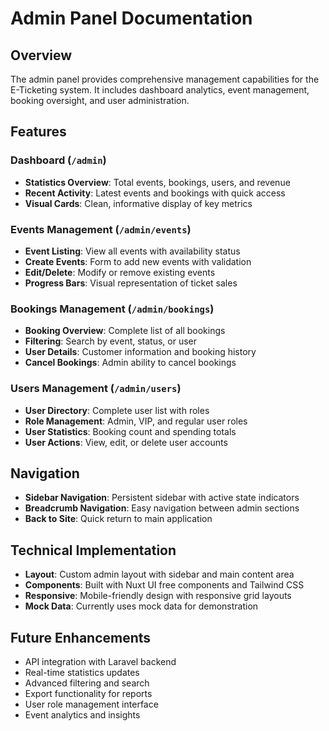 # Admin Panel Documentation

## Overview

The admin panel provides comprehensive management capabilities for the E-Ticketing system. It includes dashboard analytics, event management, booking oversight, and user administration.

## Features

### Dashboard (`/admin`)

- **Statistics Overview**: Total events, bookings, users, and revenue
- **Recent Activity**: Latest events and bookings with quick access
- **Visual Cards**: Clean, informative display of key metrics

### Events Management (`/admin/events`)

- **Event Listing**: View all events with availability status
- **Create Events**: Form to add new events with validation
- **Edit/Delete**: Modify or remove existing events
- **Progress Bars**: Visual representation of ticket sales

### Bookings Management (`/admin/bookings`)

- **Booking Overview**: Complete list of all bookings
- **Filtering**: Search by event, status, or user
- **User Details**: Customer information and booking history
- **Cancel Bookings**: Admin ability to cancel bookings

### Users Management (`/admin/users`)

- **User Directory**: Complete user list with roles
- **Role Management**: Admin, VIP, and regular user roles
- **User Statistics**: Booking count and spending totals
- **User Actions**: View, edit, or delete user accounts

## Navigation

- **Sidebar Navigation**: Persistent sidebar with active state indicators
- **Breadcrumb Navigation**: Easy navigation between admin sections
- **Back to Site**: Quick return to main application

## Technical Implementation

- **Layout**: Custom admin layout with sidebar and main content area
- **Components**: Built with Nuxt UI free components and Tailwind CSS
- **Responsive**: Mobile-friendly design with responsive grid layouts
- **Mock Data**: Currently uses mock data for demonstration

## Future Enhancements

- API integration with Laravel backend
- Real-time statistics updates
- Advanced filtering and search
- Export functionality for reports
- User role management interface
- Event analytics and insights

